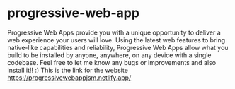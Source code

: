 # progressive-web-app

Progressive Web Apps provide you with a unique opportunity to deliver a web experience your users will love. Using the latest web features to bring native-like capabilities and reliability, Progressive Web Apps allow what you build to be installed by anyone, anywhere, on any device with a single codebase. 
Feel free to let me know any bugs or improvements and also install it!! :)
This is the link for the website
https://progressivewebappjsm.netlify.app/
